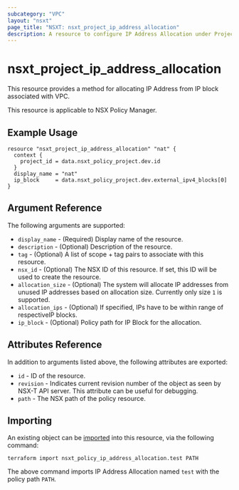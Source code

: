 ```yaml
---
subcategory: "VPC"
layout: "nsxt"
page_title: "NSXT: nsxt_project_ip_address_allocation"
description: A resource to configure IP Address Allocation under Project.
---
```


# nsxt_project_ip_address_allocation

This resource provides a method for allocating IP Address from IP block associated with VPC.

This resource is applicable to NSX Policy Manager.

## Example Usage

```hcl
resource "nsxt_project_ip_address_allocation" "nat" {
  context {
    project_id = data.nsxt_policy_project.dev.id
  }
  display_name = "nat"
  ip_block     = data.nsxt_policy_project.dev.external_ipv4_blocks[0]
}
```

## Argument Reference

The following arguments are supported:

* `display_name` - (Required) Display name of the resource.
* `description` - (Optional) Description of the resource.
* `tag` - (Optional) A list of scope + tag pairs to associate with this resource.
* `nsx_id` - (Optional) The NSX ID of this resource. If set, this ID will be used to create the resource.
* `allocation_size` - (Optional) The system will allocate IP addresses from unused IP addresses based on allocation size. Currently only size `1` is supported.
* `allocation_ips` - (Optional) If specified, IPs have to be within range of respectiveIP blocks.
* `ip_block` - (Optional) Policy path for IP Block for the allocation.


## Attributes Reference

In addition to arguments listed above, the following attributes are exported:

* `id` - ID of the resource.
* `revision` - Indicates current revision number of the object as seen by NSX-T API server. This attribute can be useful for debugging.
* `path` - The NSX path of the policy resource.

## Importing

An existing object can be [imported][docs-import] into this resource, via the following command:

[docs-import]: https://www.terraform.io/cli/import

```
terraform import nsxt_policy_ip_address_allocation.test PATH
```

The above command imports IP Address Allocation named `test` with the policy path `PATH`.
